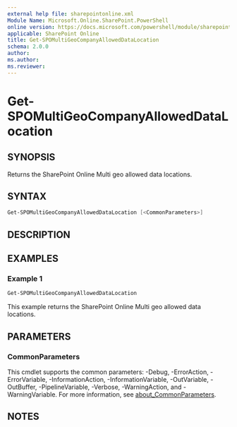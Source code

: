 ```yaml
---
external help file: sharepointonline.xml
Module Name: Microsoft.Online.SharePoint.PowerShell
online version: https://docs.microsoft.com/powershell/module/sharepoint-online/get-spomultigeocompanyalloweddatalocation
applicable: SharePoint Online
title: Get-SPOMultiGeoCompanyAllowedDataLocation
schema: 2.0.0
author:
ms.author:
ms.reviewer:
---
```


# Get-SPOMultiGeoCompanyAllowedDataLocation

## SYNOPSIS

Returns the SharePoint Online Multi geo allowed data locations.

## SYNTAX

```powershell
Get-SPOMultiGeoCompanyAllowedDataLocation [<CommonParameters>]
```

## DESCRIPTION

## EXAMPLES

### Example 1

```powershell
Get-SPOMultiGeoCompanyAllowedDataLocation
```

This example returns the SharePoint Online Multi geo allowed data locations.

## PARAMETERS

### CommonParameters

This cmdlet supports the common parameters: -Debug, -ErrorAction, -ErrorVariable, -InformationAction, -InformationVariable, -OutVariable, -OutBuffer, -PipelineVariable, -Verbose, -WarningAction, and -WarningVariable. For more information, see [about_CommonParameters](https://go.microsoft.com/fwlink/p/?LinkID=113216).

## NOTES
